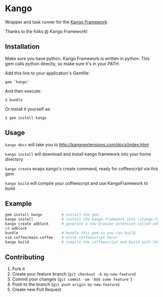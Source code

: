 # Kango

Wrapper and task runner for the [Kango Framework](http://kangoextensions.com)

Thanks to the folks @ Kango Framework!

## Installation

Make sure you have python. Kango Framework is written in python.
This gem calls python directly, so make sure it's in your PATH.

Add this line to your application's Gemfile:

    gem 'kango'

And then execute:

    $ bundle

Or install it yourself as:

    $ gem install kango

## Usage

`kango docs` will take you to http://kangoextensions.com/docs/index.html

`kango install` will download and install kango framework into your home directory

`kango create` wraps kango's create command, ready for coffeescript via this gem

`kango build` will compile your coffeescript and use KangoFramework to build 

## Example

```bash
gem install kango         # install the gem
kango install             # install the kango framework into ~/kango-framework
kango create adblock      # generate a new browser extension called adblock
cd adblock
bundle                    # bundle this gem so you can build
vim coffee/main.coffee    # write coffeescript here!
kango build               # compile the coffeescript and build with the Kango Framework
```

## Contributing

1. Fork it
2. Create your feature branch (`git checkout -b my-new-feature`)
3. Commit your changes (`git commit -am 'Add some feature'`)
4. Push to the branch (`git push origin my-new-feature`)
5. Create new Pull Request
